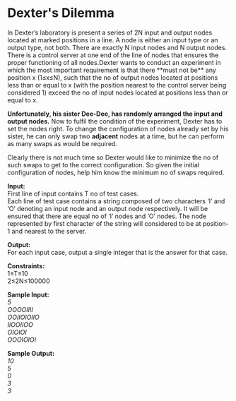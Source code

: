 <h1>Dexter's Dilemma</h1>
In Dexter’s laboratory is present a series of 2N input and output nodes located at marked positions in a line. A node is either an input type or an output type, not both. There are exactly N input nodes and N output nodes. There is a control server at one end of the line of nodes that ensures the proper functioning of all nodes.Dexter wants to conduct an experiment in which the most important requirement is that there **must not be** any position x (1≤x≤N), such that the no of output nodes located at positions less than or equal to x (with the position nearest to the control server being considered 1) exceed the no of input nodes located at positions less than or equal to x.

**Unfortunately, his sister Dee-Dee, has randomly arranged the input and output nodes.**
Now to fulfil the condition of the experiment, Dexter has to set the nodes right. To change the configuration of nodes already set by his sister, he can only swap two **adjacent** nodes at a time, but he can perform as many swaps as would be required.

Clearly there is not much time so Dexter would like to minimize the no of such swaps to get to the correct configuration. So given the initial configuration of nodes, help him know the minimum no of swaps required.

**Input:**<br/>
First line of input contains T no of test cases.<br/>
Each line of test case contains a string composed of two characters ‘I’ and ‘O’ denoting an input node and an output node respectively. It will be ensured that there are equal no of ‘I’ nodes and ‘O’ nodes. The node represented by first character of the string will considered to be at position-1 and nearest to the server.

**Output:**<br/>
For each input case, output a single integer that is the answer for that case.<br/>

**Constraints:**<br/>
1≤T≤10<br/>
2≤2N≤100000<br/>

**Sample Input:**<br/>
*5<br/>
OOOOIIII<br/>
OOIIOIOIIO<br/>
IIOOIIOO<br/>
OIOIOI<br/>
OOOIOIOI*<br/>

**Sample Output:**<br/>
*10<br/>
5<br/>
0<br/>
3<br/>
3*<br/>




